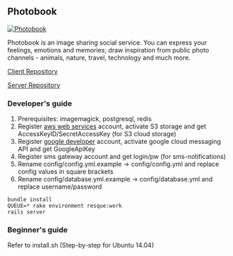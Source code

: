 ## Photobook  
[![Photobook](https://developer.android.com/images/brand/en_app_rgb_wo_45.png)](https://play.google.com/store/apps/details?id=com.freecoders.photobook)

Photobook is an image sharing social service. You can express your feelings, emotions and memories; draw inspiration from public photo channels - animals, nature, travel, technology and much more.

[Client Repository](https://github.com/aboev/photobook-client)

[Server Repository](https://github.com/aboev/photobook-server)

### Developer's guide

1. Prerequisites: imagemagick, postgresql, redis
2. Register [aws web services](http://aws.amazon.com) account, activate S3 storage and get AccessKeyID/SecretAccessKey (for S3 cloud storage)
3. Register [google developer](https://console.developers.google.com/) account, activate google cloud messaging API and get GoogleApiKey
4. Register sms gateway account and get login/pw (for sms-notifications)
5. Rename config/config.yml.example -> config/config.yml and replace config values in square brackets
6. Rename config/database.yml.example -> config/database.yml and replace username/password
```
bundle install
QUEUE=* rake environment resque:work
rails server
```

### Beginner's guide

Refer to install.sh (Step-by-step for Ubuntu 14.04)
